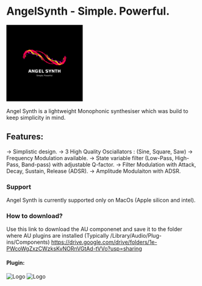 # AngelSynth - Simple. Powerful.

<img src="https://github.com/shutstart/angelSynth/blob/master/Source/Angel%20Synth.png" alt="Logo" width="200"/>

Angel Synth is a lightweight Monophonic synthesiser which was build to keep simplicity in mind.

## Features:
-> Simplistic design.
-> 3 High Quality Osciallators : (Sine, Square, Saw)
-> Frequency Modulation available.
-> State variable filter (Low-Pass, High-Pass, Band-pass) with adjustable Q-factor.
-> Filter Modulation with Attack, Decay, Sustain, Release (ADSR).
-> Amplitude Modulaiton with ADSR.

### Support
Angel Synth is currently supported only on MacOs (Apple silicon and intel).

### How to download?
Use this link to download the AU componenet and save it to the folder where AU plugins are installed
(Typically /Library/Audio/Plug-ins/Components)
https://drive.google.com/drive/folders/1e-PWcoWgZxzCWzksKvNORnVGtAd-tVVo?usp=sharing
#### Plugin:

<img src="https://ik.imagekit.io/shutstart/Standalone_6wLIThXqo.png" alt="Logo" width="200"/>

<img src="https://ik.imagekit.io/shutstart/Plugin_R95t4h5Nn.png" alt="Logo" width="200"/>
